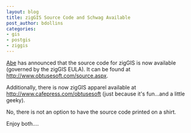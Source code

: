 ```yaml
---
layout: blog
title: zigGIS Source Code and Schwag Available
post_author: bdollins
categories:
- gis
- postgis
- ziggis
---
```


<a href="http://abegillespie.blogspot.com">Abe</a> has announced that the source code for zigGIS is now available (governed by the zigGIS EULA). It can be found at <a href="http://www.obtusesoft.com/source.aspx">http://www.obtusesoft.com/source.aspx</a>.

Additionally, there is now zigGIS apparel available at <a href="http://www.cafepress.com/obtusesoft">http://www.cafepress.com/obtusesoft</a> (just because it's fun...and a little geeky).

No, there is not an option to have the source code printed on a shirt.

Enjoy both....